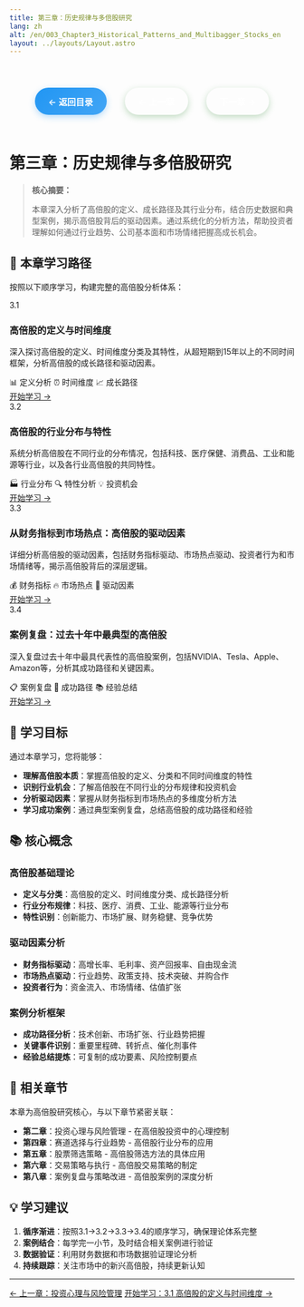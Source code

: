 ```yaml
---
title: 第三章：历史规律与多倍股研究
lang: zh
alt: /en/003_Chapter3_Historical_Patterns_and_Multibagger_Stocks_en
layout: ../layouts/Layout.astro
---
```


<div class="page-nav">
  <a href="/">← 返回目录</a>
  <a href="/002_Chapter2_Investment_Psychology_and_Risk_Management_CN">← 上一章</a>
  <a href="/004_Chapter4_Track_Selection_and_Industry_Trends_CN">下一章 →</a>
</div>

# 第三章：历史规律与多倍股研究

> **核心摘要：**
> 
> 本章深入分析了高倍股的定义、成长路径及其行业分布，结合历史数据和典型案例，揭示高倍股背后的驱动因素。通过系统化的分析方法，帮助投资者理解如何通过行业趋势、公司基本面和市场情绪把握高成长机会。

## 📖 本章学习路径

按照以下顺序学习，构建完整的高倍股分析体系：

<div class="chapters-grid">
  <div class="chapter-card">
    <div class="chapter-header">
      <span class="chapter-number">3.1</span>
      <h3>高倍股的定义与时间维度</h3>
    </div>
    <p>深入探讨高倍股的定义、时间维度分类及其特性，从超短期到15年以上的不同时间框架，分析高倍股的成长路径和驱动因素。</p>
    <div class="chapter-features">
      <span class="feature-tag">📊 定义分析</span>
      <span class="feature-tag">⏰ 时间维度</span>
      <span class="feature-tag">📈 成长路径</span>
    </div>
    <a href="/003_Chapter3/3.1_Definition_and_Time_Dimensions_CN" class="chapter-link">开始学习 →</a>
  </div>

  <div class="chapter-card">
    <div class="chapter-header">
      <span class="chapter-number">3.2</span>
      <h3>高倍股的行业分布与特性</h3>
    </div>
    <p>系统分析高倍股在不同行业的分布情况，包括科技、医疗保健、消费品、工业和能源等行业，以及各行业高倍股的共同特性。</p>
    <div class="chapter-features">
      <span class="feature-tag">🏭 行业分布</span>
      <span class="feature-tag">🔍 特性分析</span>
      <span class="feature-tag">💡 投资机会</span>
    </div>
    <a href="/003_Chapter3/3.2_Industry_Distribution_and_Characteristics_CN" class="chapter-link">开始学习 →</a>
  </div>

  <div class="chapter-card">
    <div class="chapter-header">
      <span class="chapter-number">3.3</span>
      <h3>从财务指标到市场热点：高倍股的驱动因素</h3>
    </div>
    <p>详细分析高倍股的驱动因素，包括财务指标驱动、市场热点驱动、投资者行为和市场情绪等，揭示高倍股背后的深层逻辑。</p>
    <div class="chapter-features">
      <span class="feature-tag">💰 财务指标</span>
      <span class="feature-tag">🔥 市场热点</span>
      <span class="feature-tag">🧠 驱动因素</span>
    </div>
    <a href="/003_Chapter3/3.3_Driving_Factors_CN" class="chapter-link">开始学习 →</a>
  </div>

  <div class="chapter-card">
    <div class="chapter-header">
      <span class="chapter-number">3.4</span>
      <h3>案例复盘：过去十年中最典型的高倍股</h3>
    </div>
    <p>深入复盘过去十年中最具代表性的高倍股案例，包括NVIDIA、Tesla、Apple、Amazon等，分析其成功路径和关键因素。</p>
    <div class="chapter-features">
      <span class="feature-tag">📋 案例复盘</span>
      <span class="feature-tag">🎯 成功路径</span>
      <span class="feature-tag">📚 经验总结</span>
    </div>
    <a href="/003_Chapter3/3.4_Case_Studies_CN" class="chapter-link">开始学习 →</a>
  </div>
</div>

## 🎯 学习目标

通过本章学习，您将能够：

- **理解高倍股本质**：掌握高倍股的定义、分类和不同时间维度的特性
- **识别行业机会**：了解高倍股在不同行业的分布规律和投资机会
- **分析驱动因素**：掌握从财务指标到市场热点的多维度分析方法
- **学习成功案例**：通过典型案例复盘，总结高倍股的成功路径和经验

## 📚 核心概念

### 高倍股基础理论
- **定义与分类**：高倍股的定义、时间维度分类、成长路径分析
- **行业分布规律**：科技、医疗、消费、工业、能源等行业分布
- **特性识别**：创新能力、市场扩展、财务稳健、竞争优势

### 驱动因素分析
- **财务指标驱动**：高增长率、毛利率、资产回报率、自由现金流
- **市场热点驱动**：行业趋势、政策支持、技术突破、并购合作
- **投资者行为**：资金流入、市场情绪、估值扩张

### 案例分析框架
- **成功路径分析**：技术创新、市场扩张、行业趋势把握
- **关键事件识别**：重要里程碑、转折点、催化剂事件
- **经验总结提炼**：可复制的成功要素、风险控制要点

## 🔗 相关章节

本章为高倍股研究核心，与以下章节紧密关联：

- **第二章**：投资心理与风险管理 - 在高倍股投资中的心理控制
- **第四章**：赛道选择与行业趋势 - 高倍股行业分布的应用
- **第五章**：股票筛选策略 - 高倍股筛选方法的具体应用
- **第六章**：交易策略与执行 - 高倍股交易策略的制定
- **第八章**：案例复盘与策略改进 - 高倍股案例的深度分析

## 💡 学习建议

1. **循序渐进**：按照3.1→3.2→3.3→3.4的顺序学习，确保理论体系完整
2. **案例结合**：每学完一小节，及时结合相关案例进行验证
3. **数据验证**：利用财务数据和市场数据验证理论分析
4. **持续跟踪**：关注市场中的新兴高倍股，持续更新认知

---

<div class="bottom-nav">
  <a href="/002_Chapter2_Investment_Psychology_and_Risk_Management_CN">← 上一章：投资心理与风险管理</a>
  <a href="/003_Chapter3/3.1_Definition_and_Time_Dimensions_CN">开始学习：3.1 高倍股的定义与时间维度 →</a>
</div>

<style>
  
  
  /* 页面导航样式 - 与底部导航一致 */
  .page-nav {
    display: flex;
    justify-content: center;
    align-items: center;
    gap: 2rem;
    padding: 1.5rem 0;
    margin: 2rem 0;
    border-top: 1px solid var(--border-color);
    border-bottom: 1px solid var(--border-color);
  }

  .page-nav a {
    display: inline-flex;
    align-items: center;
    padding: 0.8rem 1.5rem;
    background: linear-gradient(135deg, var(--primary-color) 0%, var(--primary-light) 100%);
    color: white;
    text-decoration: none;
    border-radius: 25px;
    font-size: 0.95rem;
    font-weight: 600;
    transition: all 0.3s ease;
    box-shadow: 0 4px 12px rgba(56, 142, 60, 0.3);
  }

  .page-nav a:hover {
    background: linear-gradient(135deg, var(--primary-light) 0%, #81C784 100%);
    transform: translateY(-2px);
    box-shadow: 0 6px 20px rgba(56, 142, 60, 0.4);
  }

  .page-nav a:first-child {
    background: linear-gradient(135deg, #2196f3 0%, #42a5f5 100%);
    box-shadow: 0 4px 12px rgba(33, 150, 243, 0.3);
  }

  .page-nav a:first-child:hover {
    background: linear-gradient(135deg, #42a5f5 0%, #64b5f6 100%);
    box-shadow: 0 6px 20px rgba(33, 150, 243, 0.4);
  }

  .page-nav a:last-child {
    background: linear-gradient(135deg, var(--primary-color) 0%, var(--primary-light) 100%);
    box-shadow: 0 4px 12px rgba(56, 142, 60, 0.3);
  }

  .page-nav a:last-child:hover {
    background: linear-gradient(135deg, var(--primary-light) 0%, #81C784 100%);
    box-shadow: 0 6px 20px rgba(56, 142, 60, 0.4);
  }

  /* 暗色模式适配 */
  [data-theme="dark"] .page-nav a:first-child {
    background: linear-gradient(135deg, #1976d2 0%, #1e88e5 100%);
  }

  [data-theme="dark"] .page-nav a:first-child:hover {
    background: linear-gradient(135deg, #1e88e5 0%, #2196f3 100%);
  }

  /* 响应式设计 */
  @media (max-width: 768px) {
    .page-nav {
      flex-direction: column;
      gap: 1rem;
    }

    .page-nav a {
      font-size: 0.9rem;
      padding: 0.7rem 1.2rem;
    }
  }
</style>
